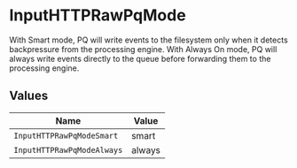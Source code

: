 # InputHTTPRawPqMode

With Smart mode, PQ will write events to the filesystem only when it detects backpressure from the processing engine. With Always On mode, PQ will always write events directly to the queue before forwarding them to the processing engine.


## Values

| Name                       | Value                      |
| -------------------------- | -------------------------- |
| `InputHTTPRawPqModeSmart`  | smart                      |
| `InputHTTPRawPqModeAlways` | always                     |